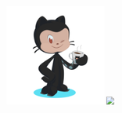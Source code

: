 <div>
  <img height="200em" src="https://github.com/silkimen/silkimen/blob/main/custom_octocat.svg"/>
  <img height="180em" src="https://github-readme-stats.vercel.app/api?username=silkimen&count_private=true&show_icons=true&title_color=58a6ff&icon_color=58a6ff&bg_color=0d1117&text_color=8b949e&border_color=30363d"/>
</div>
